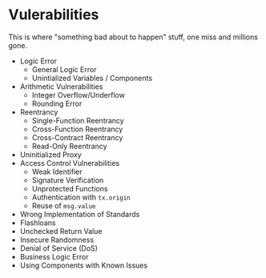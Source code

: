 # Vulerabilities
This is where "something bad about to happen" stuff, one miss and millions gone.

- Logic Error
    - General Logic Error
    - Unintialized Variables / Components
- Arithmetic Vulnerabilities
    - Integer Overflow/Underflow
    - Rounding Error
- Reentrancy
    - Single-Function Reentrancy
    - Cross-Function Reentrancy
    - Cross-Contract Reentrancy
    - Read-Only Reentrancy
- Uninitialized Proxy
- Access Control Vulnerabilities
    - Weak Identifier
    - Signature Verification
    - Unprotected Functions
    - Authentication with `tx.origin`
    - Reuse of `msg.value`
- Wrong Implementation of Standards
- Flashloans
- Unchecked Return Value
- Insecure Randomness
- Denial of Service (DoS)
- Business Logic Error
- Using Components with Known Issues